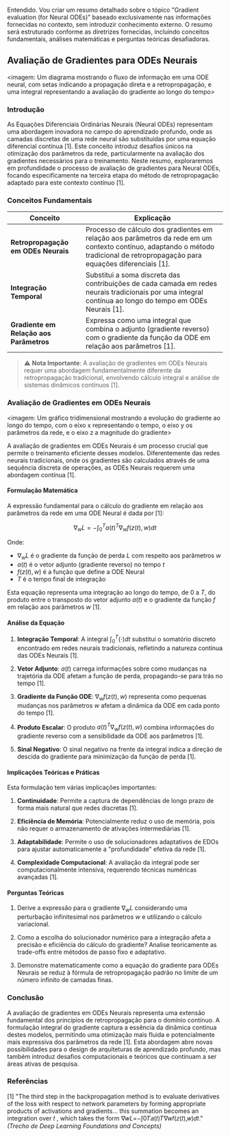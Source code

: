 Entendido. Vou criar um resumo detalhado sobre o tópico "Gradient evaluation (for Neural ODEs)" baseado exclusivamente nas informações fornecidas no contexto, sem introduzir conhecimento externo. O resumo será estruturado conforme as diretrizes fornecidas, incluindo conceitos fundamentais, análises matemáticas e perguntas teóricas desafiadoras.

## Avaliação de Gradientes para ODEs Neurais

<imagem: Um diagrama mostrando o fluxo de informação em uma ODE neural, com setas indicando a propagação direta e a retropropagação, e uma integral representando a avaliação do gradiente ao longo do tempo>

### Introdução

As Equações Diferenciais Ordinárias Neurais (Neural ODEs) representam uma abordagem inovadora no campo do aprendizado profundo, onde as camadas discretas de uma rede neural são substituídas por uma equação diferencial contínua [1]. Este conceito introduz desafios únicos na otimização dos parâmetros da rede, particularmente na avaliação dos gradientes necessários para o treinamento. Neste resumo, exploraremos em profundidade o processo de avaliação de gradientes para Neural ODEs, focando especificamente na terceira etapa do método de retropropagação adaptado para este contexto contínuo [1].

### Conceitos Fundamentais

| Conceito                                | Explicação                                                   |
| --------------------------------------- | ------------------------------------------------------------ |
| **Retropropagação em ODEs Neurais**     | Processo de cálculo dos gradientes em relação aos parâmetros da rede em um contexto contínuo, adaptando o método tradicional de retropropagação para equações diferenciais [1]. |
| **Integração Temporal**                 | Substitui a soma discreta das contribuições de cada camada em redes neurais tradicionais por uma integral contínua ao longo do tempo em ODEs Neurais [1]. |
| **Gradiente em Relação aos Parâmetros** | Expressa como uma integral que combina o adjunto (gradiente reverso) com o gradiente da função da ODE em relação aos parâmetros [1]. |

> ⚠️ **Nota Importante**: A avaliação de gradientes em ODEs Neurais requer uma abordagem fundamentalmente diferente da retropropagação tradicional, envolvendo cálculo integral e análise de sistemas dinâmicos contínuos [1].

### Avaliação de Gradientes em ODEs Neurais

<imagem: Um gráfico tridimensional mostrando a evolução do gradiente ao longo do tempo, com o eixo x representando o tempo, o eixo y os parâmetros da rede, e o eixo z a magnitude do gradiente>

A avaliação de gradientes em ODEs Neurais é um processo crucial que permite o treinamento eficiente desses modelos. Diferentemente das redes neurais tradicionais, onde os gradientes são calculados através de uma sequência discreta de operações, as ODEs Neurais requerem uma abordagem contínua [1].

#### Formulação Matemática

A expressão fundamental para o cálculo do gradiente em relação aos parâmetros da rede em uma ODE Neural é dada por [1]:

$$
\nabla_w L = - \int_0^T a(t)^T \nabla_w f(z(t), w) dt
$$

Onde:
- $\nabla_w L$ é o gradiente da função de perda $L$ com respeito aos parâmetros $w$
- $a(t)$ é o vetor adjunto (gradiente reverso) no tempo $t$
- $f(z(t), w)$ é a função que define a ODE Neural
- $T$ é o tempo final de integração

Esta equação representa uma integração ao longo do tempo, de 0 a $T$, do produto entre o transposto do vetor adjunto $a(t)$ e o gradiente da função $f$ em relação aos parâmetros $w$ [1].

#### Análise da Equação

1. **Integração Temporal**: A integral $\int_0^T (\cdot) dt$ substitui o somatório discreto encontrado em redes neurais tradicionais, refletindo a natureza contínua das ODEs Neurais [1].

2. **Vetor Adjunto**: $a(t)$ carrega informações sobre como mudanças na trajetória da ODE afetam a função de perda, propagando-se para trás no tempo [1].

3. **Gradiente da Função ODE**: $\nabla_w f(z(t), w)$ representa como pequenas mudanças nos parâmetros $w$ afetam a dinâmica da ODE em cada ponto do tempo [1].

4. **Produto Escalar**: O produto $a(t)^T \nabla_w f(z(t), w)$ combina informações do gradiente reverso com a sensibilidade da ODE aos parâmetros [1].

5. **Sinal Negativo**: O sinal negativo na frente da integral indica a direção de descida do gradiente para minimização da função de perda [1].

#### Implicações Teóricas e Práticas

Esta formulação tem várias implicações importantes:

1. **Continuidade**: Permite a captura de dependências de longo prazo de forma mais natural que redes discretas [1].

2. **Eficiência de Memória**: Potencialmente reduz o uso de memória, pois não requer o armazenamento de ativações intermediárias [1].

3. **Adaptabilidade**: Permite o uso de solucionadores adaptativos de EDOs para ajustar automaticamente a "profundidade" efetiva da rede [1].

4. **Complexidade Computacional**: A avaliação da integral pode ser computacionalmente intensiva, requerendo técnicas numéricas avançadas [1].

#### Perguntas Teóricas

1. Derive a expressão para o gradiente $\nabla_w L$ considerando uma perturbação infinitesimal nos parâmetros $w$ e utilizando o cálculo variacional.

2. Como a escolha do solucionador numérico para a integração afeta a precisão e eficiência do cálculo do gradiente? Analise teoricamente as trade-offs entre métodos de passo fixo e adaptativo.

3. Demonstre matematicamente como a equação do gradiente para ODEs Neurais se reduz à fórmula de retropropagação padrão no limite de um número infinito de camadas finas.

### Conclusão

A avaliação de gradientes em ODEs Neurais representa uma extensão fundamental dos princípios de retropropagação para o domínio contínuo. A formulação integral do gradiente captura a essência da dinâmica contínua destes modelos, permitindo uma otimização mais fluida e potencialmente mais expressiva dos parâmetros da rede [1]. Esta abordagem abre novas possibilidades para o design de arquiteturas de aprendizado profundo, mas também introduz desafios computacionais e teóricos que continuam a ser áreas ativas de pesquisa.

### Referências

[1] "The third step in the backpropagation method is to evaluate derivatives of the loss with respect to network parameters by forming appropriate products of activations and gradients... this summation becomes an integration over  𝑡 , which takes the form ∇𝑤𝐿=−∫0𝑇𝑎(𝑡)𝑇∇𝑤𝑓(𝑧(𝑡),𝑤)𝑑𝑡." *(Trecho de Deep Learning Foundations and Concepts)*